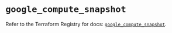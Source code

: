 # `google_compute_snapshot`

Refer to the Terraform Registry for docs: [`google_compute_snapshot`](https://registry.terraform.io/providers/hashicorp/google/6.46.0/docs/resources/compute_snapshot).
